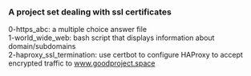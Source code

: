 ### A project set dealing with ssl certificates
0-https_abc: a multiple choice answer file  
1-world_wide_web: bash script that displays information about domain/subdomains  
2-haproxy_ssl_termination: use certbot to configure HAProxy to accept encrypted traffic to www.goodproject.space  
